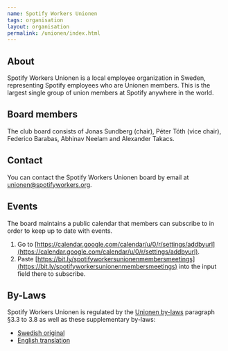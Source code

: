 ```yaml
---
name: Spotify Workers Unionen
tags: organisation
layout: organisation
permalink: /unionen/index.html
---
```


## About

Spotify Workers Unionen is a local employee organization in Sweden, representing Spotify employees who are Unionen members.
This is the largest single group of union members at Spotify anywhere in the world.

## Board members

The club board consists of Jonas Sundberg (chair), Péter Tóth (vice chair), Federico Barabas, Abhinav Neelam and Alexander Takacs.

## Contact

You can contact the Spotify Workers Unionen board by email at [unionen@spotifyworkers.org](mailto:unionen@spotifyworkers.org).

## Events

The board maintains a public calendar that members can subscribe to in order to keep up to date with events.

1. Go to [https://calendar.google.com/calendar/u/0/r/settings/addbyurl](https://calendar.google.com/calendar/u/0/r/settings/addbyurl).
2. Paste [https://bit.ly/spotifyworkersunionenmembersmeetings](https://bit.ly/spotifyworkersunionenmembersmeetings) into the input field there to subscribe.

## By-Laws

Spotify Workers Unionen is regulated by the [Unionen by-laws](https://www.unionen.se/stadgar) paragraph §3.3 to 3.8 as well as these supplementary by-laws:

- [Swedish original](by-laws-swedish)
- [English translation](by-laws-english)
